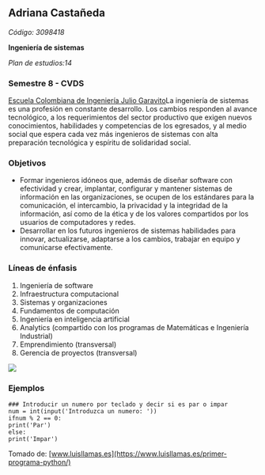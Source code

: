 ## Adriana Castañeda
*Código: 3098418*

**Ingeniería de sistemas**

*Plan de estudios:14*
### Semestre 8 - CVDS

[Escuela Colombiana de Ingeniería Julio Garavito](https://www.escuelaing.edu.co/es/programas/pregrado/Ingenier%C3%ADa+de+Sistemas)La ingeniería de sistemas es una profesión en constante desarrollo. Los cambios responden al  avance tecnológico, a los requerimientos del sector productivo que exigen nuevos conocimientos, habilidades y competencias de los egresados, y al medio social que espera cada vez más ingenieros de sistemas con alta preparación tecnológica y espíritu de solidaridad social.

### Objetivos
+ Formar ingenieros idóneos que, además de diseñar software con efectividad y crear, implantar, configurar y mantener sistemas de información en las organizaciones, se ocupen de los estándares para la comunicación, el intercambio, la privacidad y la integridad de la información, así como de la ética y de los valores compartidos por los usuarios de computadores y redes. 
+ Desarrollar en los futuros ingenieros de sistemas habilidades para innovar, actualizarse, adaptarse a los cambios, trabajar en equipo y comunicarse efectivamente.

### Líneas de énfasis
1. Ingeniería de software
2. Infraestructura computacional
3. Sistemas y organizaciones
4. Fundamentos de computación
5. Ingeniería en inteligencia artificial
6. Analytics (compartido con los programas de Matemáticas e Ingeniería Industrial)
7. Emprendimiento (transversal)
8. Gerencia de proyectos (transversal)

![](https://upload.wikimedia.org/wikipedia/commons/thumb/4/43/Bloque_F_ECI_2.jpg/1280px-Bloque_F_ECI_2.jpg)

### Ejemplos
    ### Introducir un numero por teclado y decir si es par o impar
    num = int(input('Introduzca un numero: '))
    ifnum % 2 == 0:
    print('Par')
    else:
    print('Impar')
Tomado de: [www.luisllamas.es](https://www.luisllamas.es/primer-programa-python/)
